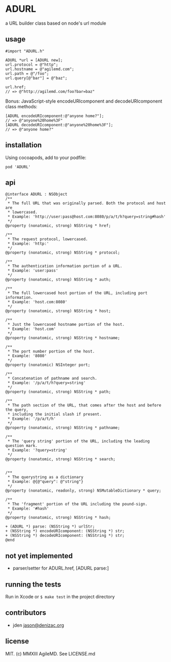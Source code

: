 # ADURL
a URL builder class based on node's url module

## usage
```objc
#import "ADURL.h"

ADURL *url = [ADURL new];
url.protocol = @"http";
url.hostname = @"agilemd.com";
url.path = @"/foo";
url.query[@"bar"] = @"baz";

url.href;
// => @"http://agilemd.com/foo?bar=baz"
```

Bonus: JavaScript-style encodeURIcomponent
and decodeURIcomponent class methods:
```objc
[ADURL encodeURIcomponent:@"anyone home?"];
// => @"anyone%20home%3F"
[ADURL decodeURIcomponent:@"anyone%20home%3F"];
// => @"anyone home?"
```

## installation
Using cocoapods, add to your podfile:
```
pod 'ADURL'
```

## api
```objc
@interface ADURL : NSObject
/**
 * The full URL that was originally parsed. Both the protocol and host are
 * lowercased.
 * Example: 'http://user:pass@host.com:8080/p/a/t/h?query=string#hash'
 */
@property (nonatomic, strong) NSString * href;

/**
 * The request protocol, lowercased.
 * Example: 'http:'
 */
@property (nonatomic, strong) NSString * protocol;

/**
 * The authentication information portion of a URL.
 * Example: 'user:pass'
 */
@property (nonatomic, strong) NSString * auth;

/**
 * The full lowercased host portion of the URL, including port information.
 * Example: 'host.com:8080'
 */
@property (nonatomic, strong) NSString * host;

/**
 * Just the lowercased hostname portion of the host.
 * Example: 'host.com'
 */
@property (nonatomic, strong) NSString * hostname;

/**
 * The port number portion of the host.
 * Example: '8080'
 */
@property (nonatomic) NSInteger port;

/**
 * Concatenation of pathname and search.
 * Example: '/p/a/t/h?query=string'
 */
@property (nonatomic, strong) NSString * path;

/**
 * The path section of the URL, that comes after the host and before the query,
 * including the initial slash if present.
 * Example: '/p/a/t/h'
 */
@property (nonatomic, strong) NSString * pathname;

/**
 * The 'query string' portion of the URL, including the leading question mark.
 * Example: '?query=string'
 */
@property (nonatomic, strong) NSString * search;


/**
 * The querystring as a dictionary
 * Example: @{@"query": @"string"}
 */
@property (nonatomic, readonly, strong) NSMutableDictionary * query;

/**
 * The 'fragment' portion of the URL including the pound-sign.
 * Example: '#hash'
 */
@property (nonatomic, strong) NSString * hash;

+ (ADURL *) parse: (NSString *) urlStr;
+ (NSString *) encodeURIcomponent: (NSString *) str;
+ (NSString *) decodeURIcomponent: (NSString *) str;
@end
```


## not yet implemented

- parser/setter for ADURL.href, [ADURL parse:]


## running the tests

Run in Xcode or `$ make test` in the project directory

## contributors

- jden <jason@denizac.org>


## license

MIT. (c) MMXIII AgileMD. See LICENSE.md
